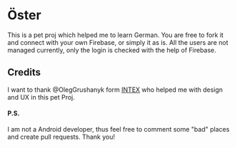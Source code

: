 # Öster
This is a pet proj which helped me to learn German.
You are free to fork it and connect with your own Firebase, or simply it as is. All the users are not managed currently, only the login is checked with the help of Firebase.

## Credits
I want to thank @OlegGrushanyk form [INTEX](http://intexagency.com) who helped me with design and UX in this pet Proj.

#### P.S.
I am not a Android developer, thus feel free to comment some "bad" places and create pull requests.
Thank you!
